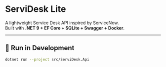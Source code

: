 # ServiDesk Lite
A lightweight Service Desk API inspired by ServiceNow.  
Built with **.NET 9 + EF Core + SQLite + Swagger + Docker**.

---

## 🚀 Run in Development
```bash
dotnet run --project src/ServiDesk.Api

